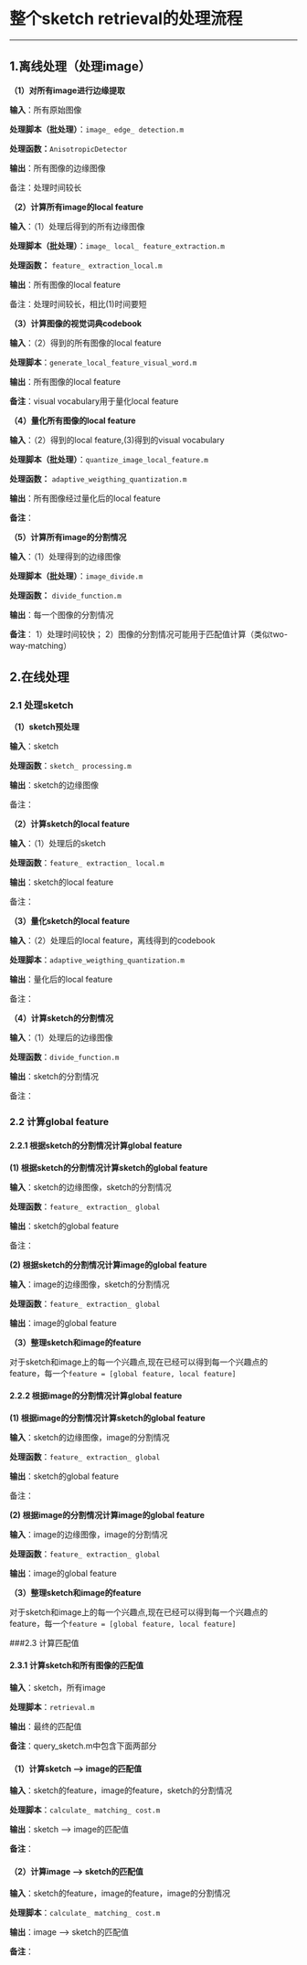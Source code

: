 # 整个sketch retrieval的处理流程
---

## 1.离线处理（处理image）

**（1）对所有image进行边缘提取**

**输入**：所有原始图像

**处理脚本（批处理）**：`image_ edge_ detection.m`

**处理函数：**`AnisotropicDetector`

**输出**：所有图像的边缘图像

备注：处理时间较长


**（2）计算所有image的local feature**

**输入**：（1）处理后得到的所有边缘图像

**处理脚本（批处理）**：`image_ local_ feature_extraction.m`

**处理函数：** `feature_ extraction_local.m`

**输出**：所有图像的local feature

备注：处理时间较长，相比(1)时间要短


**（3）计算图像的视觉词典codebook**

**输入**：（2）得到的所有图像的local feature

**处理脚本**：`generate_local_feature_visual_word.m`

**输出**：所有图像的local feature

**备注**：visual vocabulary用于量化local feature


**（4）量化所有图像的local feature**

**输入**：（2）得到的local feature,(3)得到的visual vocabulary

**处理脚本（批处理）**：`quantize_image_local_feature.m`

**处理函数：** `adaptive_weigthing_quantization.m`

**输出**：所有图像经过量化后的local feature

**备注**：


**（5）计算所有image的分割情况**

**输入**：（1）处理得到的边缘图像

**处理脚本（批处理）**：`image_divide.m`

**处理函数：** `divide_function.m`

**输出**：每一个图像的分割情况

**备注**：
1）处理时间较快；
2）图像的分割情况可能用于匹配值计算（类似two-way-matching）



## 2.在线处理

### 2.1 处理sketch

**（1）sketch预处理**

**输入**：sketch

**处理函数**：`sketch_ processing.m`

**输出**：sketch的边缘图像

备注：


**（2）计算sketch的local feature**

**输入**：（1）处理后的sketch

**处理函数**：`feature_ extraction_ local.m`

**输出**：sketch的local feature

备注：


**（3）量化sketch的local feature**

**输入**：（2）处理后的local feature，离线得到的codebook

**处理脚本**：`adaptive_weigthing_quantization.m`

**输出**：量化后的local feature

备注：

**（4）计算sketch的分割情况**

**输入**：（1）处理后的边缘图像

**处理函数**：`divide_function.m`

**输出**：sketch的分割情况

备注：


### 2.2 计算global feature

#### 2.2.1 根据sketch的分割情况计算global feature

**(1) 根据sketch的分割情况计算sketch的global feature**

**输入**：sketch的边缘图像，sketch的分割情况

**处理函数**：`feature_ extraction_ global`

**输出**：sketch的global feature

备注：

**(2) 根据sketch的分割情况计算image的global feature**

**输入**：image的边缘图像，sketch的分割情况

**处理函数**：`feature_ extraction_ global`

**输出**：image的global feature

**（3）整理sketch和image的feature**

对于sketch和image上的每一个兴趣点,现在已经可以得到每一个兴趣点的feature，每一个`feature = [global feature, local feature]`


#### 2.2.2 根据image的分割情况计算global feature

**(1) 根据image的分割情况计算sketch的global feature**

**输入**：sketch的边缘图像，image的分割情况

**处理函数**：`feature_ extraction_ global`

**输出**：sketch的global feature

备注：

**(2) 根据image的分割情况计算image的global feature**

**输入**：image的边缘图像，image的分割情况

**处理函数**：`feature_ extraction_ global`

**输出**：image的global feature

**（3）整理sketch和image的feature**

对于sketch和image上的每一个兴趣点,现在已经可以得到每一个兴趣点的feature，每一个`feature = [global feature, local feature]`

###2.3 计算匹配值


#### 2.3.1 计算sketch和所有图像的匹配值

**输入**：sketch，所有image

**处理脚本**：`retrieval.m`

**输出**：最终的匹配值

**备注**：query_sketch.m中包含下面两部分


#### （1）计算sketch ——> image的匹配值

**输入**：sketch的feature，image的feature，sketch的分割情况

**处理脚本**：`calculate_ matching_ cost.m`

**输出**：sketch ——> image的匹配值

**备注**：


#### （2）计算image ——> sketch的匹配值

**输入**：sketch的feature，image的feature，image的分割情况

**处理脚本**：`calculate_ matching_ cost.m`

**输出**：image ——> sketch的匹配值

**备注**：